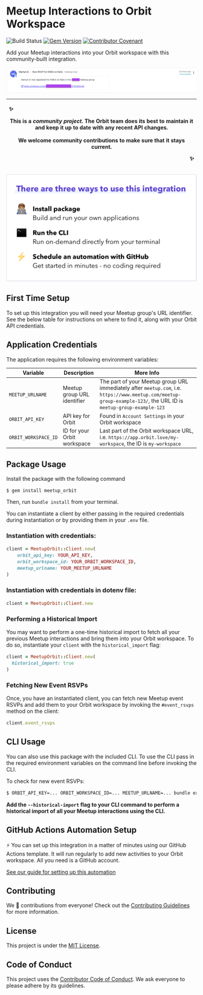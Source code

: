 # Meetup Interactions to Orbit Workspace

![Build Status](https://github.com/orbit-love/community-ruby-meetup-orbit/workflows/CI/badge.svg)
[![Gem Version](https://badge.fury.io/rb/meetup_orbit.svg)](https://badge.fury.io/rb/meetup_orbit)
[![Contributor Covenant](https://img.shields.io/badge/Contributor%20Covenant-2.0-4baaaa.svg)](.github/CODE_OF_CONDUCT.md)

Add your Meetup interactions into your Orbit workspace with this community-built integration.

![New RSVP in Orbit screenshot](readme-images/new-rsvp-screenshot.png)

|<p align="left">:sparkles:</p> This is a *community project*. The Orbit team does its best to maintain it and keep it up to date with any recent API changes.<br/><br/>We welcome community contributions to make sure that it stays current. <p align="right">:sparkles:</p>|
|-----------------------------------------|

![There are three ways to use this integration. Install package - build and run your own applications. Run the CLI - run on-demand directly from your terminal. Schedule an automation with GitHub - get started in minutes - no coding required](readme-images/ways-to-use.png)

## First Time Setup

To set up this integration you will need your Meetup group's URL identifier. See the below table for instructions on where to find it, along with your Orbit API credentials.
## Application Credentials

The application requires the following environment variables:

| Variable | Description | More Info
|---|---|--|
| `MEETUP_URLNAME` | Meetup group URL identifier | The part of your Meetup group URL immediately after `meetup.com`, i.e. `https://www.meetup.com/meetup-group-example-123/`, the URL ID is `meetup-group-example-123`
| `ORBIT_API_KEY` | API key for Orbit | Found in `Account Settings` in your Orbit workspace
| `ORBIT_WORKSPACE_ID` | ID for your Orbit workspace | Last part of the Orbit workspace URL, i.e. `https://app.orbit.love/my-workspace`, the ID is `my-workspace`

## Package Usage

Install the package with the following command

```
$ gem install meetup_orbit
```

Then, run `bundle install` from your terminal.

You can instantiate a client by either passing in the required credentials during instantiation or by providing them in your `.env` file.

### Instantiation with credentials:

```ruby
client = MeetupOrbit::Client.new(
    orbit_api_key: YOUR_API_KEY,
    orbit_workspace_id: YOUR_ORBIT_WORKSPACE_ID,
    meetup_urlname: YOUR_MEETUP_URLNAME
)
```

### Instantiation with credentials in dotenv file:

```ruby
client = MeetupOrbit::Client.new
```
### Performing a Historical Import

You may want to perform a one-time historical import to fetch all your previous Meetup interactions and bring them into your Orbit workspace. To do so, instantiate your `client` with the `historical_import` flag:

```ruby
client = MeetupOrbit::Client.new(
  historical_import: true
)
```
### Fetching New Event RSVPs

Once, you have an instantiated client, you can fetch new Meetup event RSVPs and add them to your Orbit workspace by invoking the `#event_rsvps` method on the client:

```ruby
client.event_rsvps
```
## CLI Usage

You can also use this package with the included CLI. To use the CLI pass in the required environment variables on the command line before invoking the CLI.

To check for new event RSVPs:

```bash
$ ORBIT_API_KEY=... ORBIT_WORKSPACE_ID=... MEETUP_URLNAME=... bundle exec meetup_orbit --check-rsvps
```

**Add the `--historical-import` flag to your CLI command to perform a historical import of all your Meetup interactions using the CLI.**

## GitHub Actions Automation Setup

⚡ You can set up this integration in a matter of minutes using our GitHub Actions template. It will run regularly to add new activities to your Orbit workspace. All you need is a GitHub account.

[See our guide for setting up this automation](https://github.com/orbit-love/github-actions-templates/blob/main/Meetup/README.md)

## Contributing

We 💜 contributions from everyone! Check out the [Contributing Guidelines](.github/CONTRIBUTING.md) for more information.

## License

This project is under the [MIT License](./LICENSE).

## Code of Conduct

This project uses the [Contributor Code of Conduct](.github/CODE_OF_CONDUCT.md). We ask everyone to please adhere by its guidelines.
